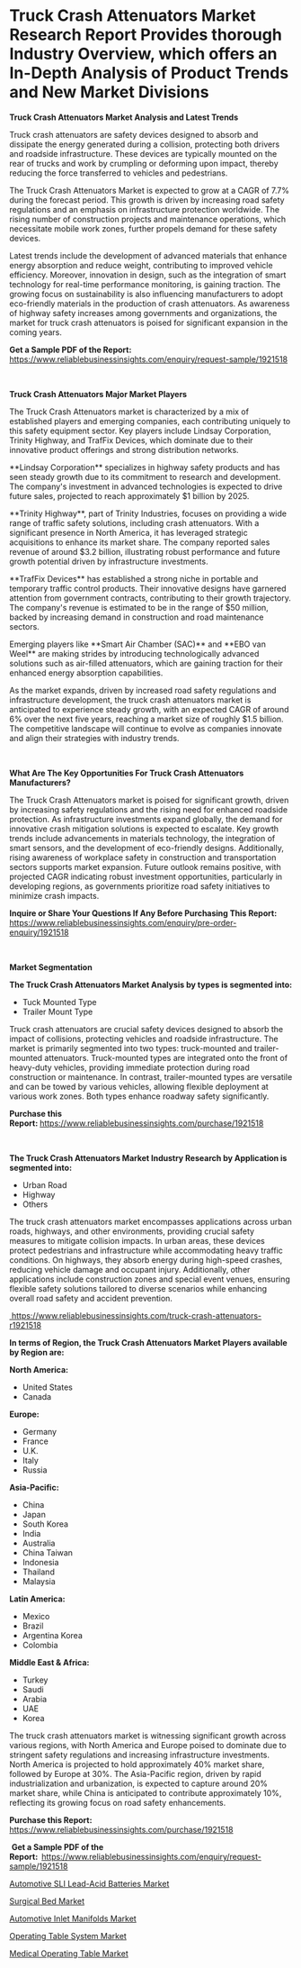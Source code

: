 <p><h1>Truck Crash Attenuators Market Research Report Provides thorough Industry Overview, which offers an In-Depth Analysis of Product Trends and New Market Divisions</h1></p><p><strong>Truck Crash Attenuators Market Analysis and Latest Trends</strong></p>
<p><p>Truck crash attenuators are safety devices designed to absorb and dissipate the energy generated during a collision, protecting both drivers and roadside infrastructure. These devices are typically mounted on the rear of trucks and work by crumpling or deforming upon impact, thereby reducing the force transferred to vehicles and pedestrians.</p><p>The Truck Crash Attenuators Market is expected to grow at a CAGR of 7.7% during the forecast period. This growth is driven by increasing road safety regulations and an emphasis on infrastructure protection worldwide. The rising number of construction projects and maintenance operations, which necessitate mobile work zones, further propels demand for these safety devices. </p><p>Latest trends include the development of advanced materials that enhance energy absorption and reduce weight, contributing to improved vehicle efficiency. Moreover, innovation in design, such as the integration of smart technology for real-time performance monitoring, is gaining traction. The growing focus on sustainability is also influencing manufacturers to adopt eco-friendly materials in the production of crash attenuators. As awareness of highway safety increases among governments and organizations, the market for truck crash attenuators is poised for significant expansion in the coming years.</p></p>
<p><strong>Get a Sample PDF of the Report:&nbsp;</strong> <a href="https://www.reliablebusinessinsights.com/enquiry/request-sample/1921518?utm_campaign=62&utm_medium=2&utm_source=Github&utm_content=ia&utm_term=04112024&utm_id=truck-crash-attenuators">https://www.reliablebusinessinsights.com/enquiry/request-sample/1921518</a></p>
<p>&nbsp;</p>
<p><strong>Truck Crash Attenuators Major Market Players</strong></p>
<p><p>The Truck Crash Attenuators market is characterized by a mix of established players and emerging companies, each contributing uniquely to this safety equipment sector. Key players include Lindsay Corporation, Trinity Highway, and TrafFix Devices, which dominate due to their innovative product offerings and strong distribution networks.</p><p>**Lindsay Corporation** specializes in highway safety products and has seen steady growth due to its commitment to research and development. The company's investment in advanced technologies is expected to drive future sales, projected to reach approximately $1 billion by 2025.</p><p>**Trinity Highway**, part of Trinity Industries, focuses on providing a wide range of traffic safety solutions, including crash attenuators. With a significant presence in North America, it has leveraged strategic acquisitions to enhance its market share. The company reported sales revenue of around $3.2 billion, illustrating robust performance and future growth potential driven by infrastructure investments.</p><p>**TrafFix Devices** has established a strong niche in portable and temporary traffic control products. Their innovative designs have garnered attention from government contracts, contributing to their growth trajectory. The company's revenue is estimated to be in the range of $50 million, backed by increasing demand in construction and road maintenance sectors.</p><p>Emerging players like **Smart Air Chamber (SAC)** and **EBO van Weel** are making strides by introducing technologically advanced solutions such as air-filled attenuators, which are gaining traction for their enhanced energy absorption capabilities. </p><p>As the market expands, driven by increased road safety regulations and infrastructure development, the truck crash attenuators market is anticipated to experience steady growth, with an expected CAGR of around 6% over the next five years, reaching a market size of roughly $1.5 billion. The competitive landscape will continue to evolve as companies innovate and align their strategies with industry trends.</p></p>
<p>&nbsp;</p>
<p><strong>What Are The Key Opportunities For Truck Crash Attenuators Manufacturers?</strong></p>
<p><p>The Truck Crash Attenuators market is poised for significant growth, driven by increasing safety regulations and the rising need for enhanced roadside protection. As infrastructure investments expand globally, the demand for innovative crash mitigation solutions is expected to escalate. Key growth trends include advancements in materials technology, the integration of smart sensors, and the development of eco-friendly designs. Additionally, rising awareness of workplace safety in construction and transportation sectors supports market expansion. Future outlook remains positive, with projected CAGR indicating robust investment opportunities, particularly in developing regions, as governments prioritize road safety initiatives to minimize crash impacts.</p></p>
<p><strong>Inquire or Share Your Questions If Any Before Purchasing This Report:</strong> <a href="https://www.reliablebusinessinsights.com/enquiry/pre-order-enquiry/1921518?utm_campaign=62&utm_medium=2&utm_source=Github&utm_content=ia&utm_term=04112024&utm_id=truck-crash-attenuators">https://www.reliablebusinessinsights.com/enquiry/pre-order-enquiry/1921518</a></p>
<p>&nbsp;</p>
<p><strong>Market Segmentation</strong></p>
<p><strong>The Truck Crash Attenuators Market Analysis by types is segmented into:</strong></p>
<p><ul><li>Tuck Mounted Type</li><li>Trailer Mount Type</li></ul></p>
<p><p>Truck crash attenuators are crucial safety devices designed to absorb the impact of collisions, protecting vehicles and roadside infrastructure. The market is primarily segmented into two types: truck-mounted and trailer-mounted attenuators. Truck-mounted types are integrated onto the front of heavy-duty vehicles, providing immediate protection during road construction or maintenance. In contrast, trailer-mounted types are versatile and can be towed by various vehicles, allowing flexible deployment at various work zones. Both types enhance roadway safety significantly.</p></p>
<p><strong>Purchase this Report:&nbsp;</strong><a href="https://www.reliablebusinessinsights.com/purchase/1921518?utm_campaign=62&utm_medium=2&utm_source=Github&utm_content=ia&utm_term=04112024&utm_id=truck-crash-attenuators">https://www.reliablebusinessinsights.com/purchase/1921518</a></p>
<p>&nbsp;</p>
<p><strong>The Truck Crash Attenuators Market Industry Research by Application is segmented into:</strong></p>
<p><ul><li>Urban Road</li><li>Highway</li><li>Others</li></ul></p>
<p><p>The truck crash attenuators market encompasses applications across urban roads, highways, and other environments, providing crucial safety measures to mitigate collision impacts. In urban areas, these devices protect pedestrians and infrastructure while accommodating heavy traffic conditions. On highways, they absorb energy during high-speed crashes, reducing vehicle damage and occupant injury. Additionally, other applications include construction zones and special event venues, ensuring flexible safety solutions tailored to diverse scenarios while enhancing overall road safety and accident prevention.</p></p>
<p><a href="https://www.reliablebusinessinsights.com/truck-crash-attenuators-r1921518?utm_campaign=62&utm_medium=2&utm_source=Github&utm_content=ia&utm_term=04112024&utm_id=truck-crash-attenuators">&nbsp;https://www.reliablebusinessinsights.com/truck-crash-attenuators-r1921518</a></p>
<p><strong>In terms of Region, the Truck Crash Attenuators Market Players available by Region are:</strong></p>
<p>
    <p> <strong> North America: </strong>
        <ul>
            <li>United States</li>
            <li>Canada</li>
        </ul>
        </p> 
    <p> <strong> Europe: </strong>
        <ul>
            <li>Germany</li>
            <li>France</li>
            <li>U.K.</li>
            <li>Italy</li>
            <li>Russia</li>
        </ul>
        </p> 
    <p> <strong> Asia-Pacific: </strong>
        <ul>
            <li>China</li>
            <li>Japan</li>
            <li>South Korea</li>
            <li>India</li>
            <li>Australia</li>
            <li>China Taiwan</li>
            <li>Indonesia</li>
            <li>Thailand</li>
            <li>Malaysia</li>
        </ul>
        </p> 
    <p> <strong> Latin America: </strong>
        <ul>
            <li>Mexico</li>
            <li>Brazil</li>
            <li>Argentina Korea</li>
            <li>Colombia</li>
        </ul>
        </p> 
    <p> <strong> Middle East & Africa: </strong>
        <ul>
            <li>Turkey</li>
            <li>Saudi</li>
            <li>Arabia</li>
            <li>UAE</li>
            <li>Korea</li>
        </ul>
    </p>
    </p>
<p><p>The truck crash attenuators market is witnessing significant growth across various regions, with North America and Europe poised to dominate due to stringent safety regulations and increasing infrastructure investments. North America is projected to hold approximately 40% market share, followed by Europe at 30%. The Asia-Pacific region, driven by rapid industrialization and urbanization, is expected to capture around 20% market share, while China is anticipated to contribute approximately 10%, reflecting its growing focus on road safety enhancements.</p></p>
<p><strong>Purchase this Report: </strong><a href="https://www.reliablebusinessinsights.com/purchase/1921518?utm_campaign=62&utm_medium=2&utm_source=Github&utm_content=ia&utm_term=04112024&utm_id=truck-crash-attenuators">https://www.reliablebusinessinsights.com/purchase/1921518</a></p>
<p>&nbsp;<strong>Get a Sample PDF of the Report:&nbsp;&nbsp;</strong><a href="https://www.reliablebusinessinsights.com/enquiry/request-sample/1921518?utm_campaign=62&utm_medium=2&utm_source=Github&utm_content=ia&utm_term=04112024&utm_id=truck-crash-attenuators">https://www.reliablebusinessinsights.com/enquiry/request-sample/1921518</a></p>
<p><strong></strong></p>
<p><p><a href="https://github.com/abbiewimld/Market-Research-Report-List-1/blob/main/automotive-sli-lead-acid-batteries-market.md?utm_campaign=62&utm_medium=2&utm_source=Github&utm_content=ia&utm_term=04112024&utm_id=truck-crash-attenuators">Automotive SLI Lead-Acid Batteries Market</a></p><p><a href="https://issuu.com/reportprime-2/docs/surgical-bed-market-size-2030.pptx_b5775ac2cb5770?utm_campaign=62&utm_medium=2&utm_source=Github&utm_content=ia&utm_term=04112024&utm_id=truck-crash-attenuators">Surgical Bed Market</a></p><p><a href="https://github.com/MCGEE-CRANECaitlyn/Market-Research-Report-List-1/blob/main/automotive-inlet-manifolds-market.md?utm_campaign=62&utm_medium=2&utm_source=Github&utm_content=ia&utm_term=04112024&utm_id=truck-crash-attenuators">Automotive Inlet Manifolds Market</a></p><p><a href="https://issuu.com/reportprime-2/docs/operating-table-system-market-size-_ce1e66896773ec?utm_campaign=62&utm_medium=2&utm_source=Github&utm_content=ia&utm_term=04112024&utm_id=truck-crash-attenuators">Operating Table System Market</a></p><p><a href="https://issuu.com/reportprime-2/docs/medical-operating-table-market-size_ae5f9452230814?utm_campaign=62&utm_medium=2&utm_source=Github&utm_content=ia&utm_term=04112024&utm_id=truck-crash-attenuators">Medical Operating Table Market</a></p></p>
